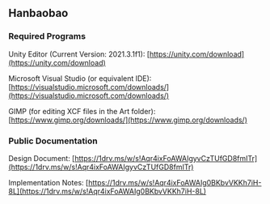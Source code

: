 Hanbaobao
---------

### Required Programs

Unity Editor (Current Version: 2021.3.1f1): [https://unity.com/download](https://unity.com/download)
	
Microsoft Visual Studio (or equivalent IDE): [https://visualstudio.microsoft.com/downloads/](https://visualstudio.microsoft.com/downloads/)
	
GIMP (for editing XCF files in the Art folder): [https://www.gimp.org/downloads/](https://www.gimp.org/downloads/)

### Public Documentation

Design Document: [https://1drv.ms/w/s!Aqr4ixFoAWAIgyvCzTUfGD8fmITr](https://1drv.ms/w/s!Aqr4ixFoAWAIgyvCzTUfGD8fmITr)
	
Implementation Notes: [https://1drv.ms/w/s!Aqr4ixFoAWAIg0BKbvVKKh7iH-8L](https://1drv.ms/w/s!Aqr4ixFoAWAIg0BKbvVKKh7iH-8L)
